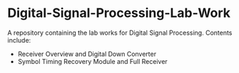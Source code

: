 # Digital-Signal-Processing-Lab-Work

A repository containing the lab works for Digital Signal Processing. Contents include:

- Receiver Overview and Digital Down Converter
- Symbol Timing Recovery Module and Full Receiver
